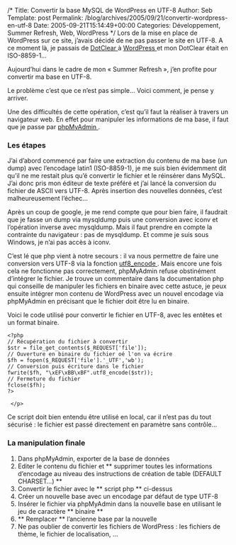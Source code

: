 /*
 Title: Convertir la base MySQL de WordPress en UTF-8
 Author: Seb
 Template: post
 Permalink: /blog/archives/2005/09/21/convertir-wordpress-en-utf-8
 Date: 2005-09-21T15:14:49+00:00
 Categories: Développement, Summer Refresh, Web, WordPress
*/
Lors de la mise en place de WordPress sur ce site, j&rsquo;avais décidé de ne pas passer le site en UTF-8. A ce moment là, je passais de [ DotClear ][1] à [ WordPress ][2] et mon DotClear était en ISO-8859-1&#8230; 

Aujourd&rsquo;hui dans le cadre de mon &laquo;&nbsp;Summer Refresh&nbsp;&raquo;, j&rsquo;en profite pour convertir ma base en UTF-8. 

Le problème c&rsquo;est que ce n&rsquo;est pas simple&#8230; Voici comment, je pense y arriver. 

<!--more-->

Une des difficultés de cette opération, c&rsquo;est qu&rsquo;il faut la réaliser à travers un navigateur web. En effet pour manipuler les informations de ma base, il faut que je passe par [ phpMyAdmin ][3] . 

### Les étapes 

J&rsquo;ai d&rsquo;abord commencé par faire une extraction du contenu de ma base (un dump) avec l&rsquo;encodage latin1 (ISO-8859-1), je me suis bien évidemment dit qu&rsquo;il ne me restait plus qu&rsquo;é convertir le fichier et le réinsérer dans MySQL. J&rsquo;ai donc pris mon éditeur de texte préféré et j&rsquo;ai lancé la conversion du fichier de ASCII vers UTF-8. Après insertion des nouvelles données, c&rsquo;est malheureusement l&rsquo;échec&#8230; 

Après un coup de google, je me rend compte que pour bien faire, il faudrait que je fasse un dump via mysqldump puis une conversion avec iconv et l&rsquo;opération inverse avec mysqldump. Mais il faut prendre en compte la contrainte du navigateur : pas de mysqldump. Et comme je suis sous Windows, je n&rsquo;ai pas accès à iconv. 

C&rsquo;est lé que php vient à notre secours : il va nous permettre de faire une conversion vers UTF-8 via la fonction [ utf8_encode ][4] . Mais encore une fois cela ne fonctionne pas correctement, phpMyAdmin refuse obstinément d&rsquo;intégrer le fichier. Je trouve un commentaire dans la documentation php qui conseille de manipuler les fichiers en binaire avec cette astuce, je peux ensuite intégrer mon contenu de WordPress avec un nouvel encodage via phpMyAdmin en précisant que le fichier doit être lu en binaire. 

Voici le code utilisé pour convertir le fichier en UTF-8, avec les entêtes et un format binaire.

     
    <?php
    // Récupération du fichier à convertir
    $str = file_get_contents($_REQUEST['file']);
    // Ouverture en binaire du fichier oé l'on va écrire
    $fh = fopen($_REQUEST['file'].'_UTF','wb');
    // Conversion puis écriture dans le fichier
    fwrite($fh, "\xEF\xBB\xBF".utf8_encode($str));
    // Fermeture du fichier
    fclose($fh);
    ?>
      
     </p> 

Ce script doit bien entendu être utilisé en local, car il n&rsquo;est pas du tout sécurisé : le fichier est passé directement en paramètre sans contrôle&#8230; 

### La manipulation finale 

1.  Dans phpMyAdmin, exporter de la base de données 
2.  Editer le contenu du fichier et ** supprimer toutes les informations d&rsquo;encodage au niveau des instructions de création de table (DEFAULT CHARSET&#8230;) ** 
3.  Convertir le fichier avec le ** script php ** ci-dessus 
4.  Créer un nouvelle base avec un encodage par défaut de type UTF-8 
5.  Insérer le fichier via phpMyAdmin dans la nouvelle base en utilisant le jeu de caractère ** binaire ** 
6.  ** Remplacer ** l&rsquo;ancienne base par la nouvelle 
7.  Ne pas oublier de convertir les fichiers de WordPress : les fichiers de thème, le fichier de localisation, &#8230;

 [1]: http://www.dotclear.net
 [2]: http://www.wordpress.org
 [3]: http://www.phpmyadmin.net/home_page/
 [4]: http://fr.php.net/manual/fr/function.utf8-encode.php
